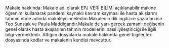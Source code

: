 Makale hakkında:
Makale adı olarak EPJ VERİ BİLİMİ açıklanabilir makine öğrenimi kullanarak pandemi kaynaklı kavram kayması ile hasta akışlarını tahmin etme adında makaleyi inceledim.Makalenin dili ingilizce yazarları ise Teo Sunsjak ve Paula Maddigandır.Makale de yarı-gerçek zamanlı değişenin genel olarak hasta akışlarının tahmin modellerini nasıl iyileştiriciği ile ilgili bilgi vermektedir.
Attığım dosyalarda makale hakkında genel bigiler,tex dosyasında kodlar ve makalenin kendisi mevcuttur.

